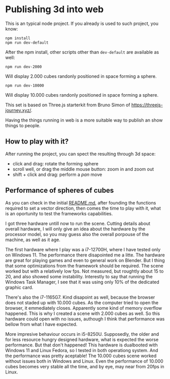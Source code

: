# Publishing 3d into web

This is an typical node project. If you already is used to such project, you know:

```
npm install
npm run dev-default
```

After the npm install, other scripts other than `dev-default` are available as well:

```
npm run dev-2000
```
Will display 2.000 cubes randonly positioned in space forming a sphere.

```
npm run dev-10000
```
Will display 10.000 cubes randonly positioned in space forming a sphere.

This set is based on Three.js starterkit from Bruno Simon of https://threejs-journey.xyz/.

Having the things running in web is a more suitable way to publish an show things to people.

## How to play with it?

After running the project, you can spect the resulting through 3d space:

* click and drag: rotate the forming sphere
* scroll well, or drag the middle mouse button: zoom in and zoom out
* shift + click and drag: perform a *pan* move

## Performance of spheres of cubes

As you can check in the initial [README.md](../../README.md), after founding the functions required to set a vector direction, then comes the time to play with it, what is an oportunity to test the frameworks capabilities.

I got three hardware untill now to run the scene. Cutting details about overall hardware, I will only give an idea about the hardware by the processor model, so you may guess also the overall porpouse of the machine, as well as it age.

The first hardware where I play was a i7-12700H, where I have tested only on Windows 11. The performance there disapointed me a litte. The hardware are great for playing games and even to general work on Blender. But I thing that some optimizations from the framework should be required. The scene worked but with a relatively low fps. Not measured, but roughtly about 15 to 20, and also showed some instability. Interestly to say that running the Windows Task Manager, I see that it was using only 10% of the dedicated graphic card.

There's also the i7-1165G7. Kind disapoint as well, because the browser does not staded up with 10.000 cubes. As the computer tried to open the browser, it emmediately closes. Apparently some kind of memory overflow happened. This is why I created a scene with 2.000 cubes as well. So this hardware could open with no issues, authough I think that performance was bellow from what I have expected.

More impresive behaviour occurs in i5-8250U. Supposedly, the older and for less resource hungry designed hardware, what is expected the worse performance. But that don't happened! This hardware is dualbooted with Windows 11 and Linux Fedora, so I tested in both operationg system. And the performance was pretty aceptable! The 10.000 cubes scene worked without issues both in Windows and Linux. Even the performance of 10.000 cubes becomes very stable all the time, and by eye, may near from 20fps in Linux.

